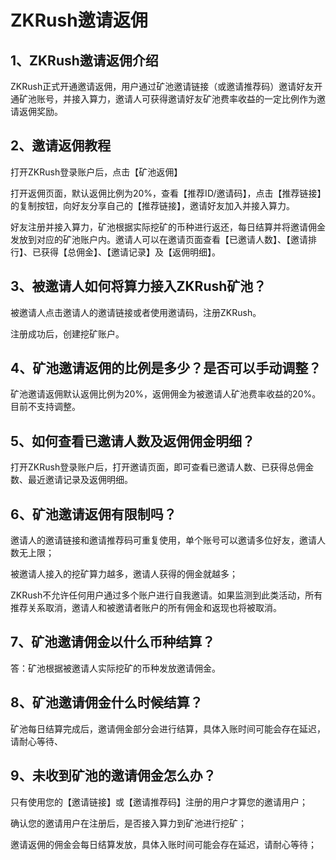 # ZKRush邀请返佣

## **1、ZKRush邀请返佣介绍**

ZKRush正式开通邀请返佣，用户通过矿池邀请链接（或邀请推荐码）邀请好友开通矿池账号，并接入算力，邀请人可获得邀请好友矿池费率收益的一定比例作为邀请返佣奖励。

## **2、邀请返佣教程**

打开ZKRush登录账户后，点击【矿池返佣】

打开返佣页面，默认返佣比例为20%，查看【推荐ID/邀请码】，点击【推荐链接】的复制按钮，向好友分享自己的【推荐链接】，邀请好友加入并接入算力。

好友注册并接入算力，矿池根据实际挖矿的币种进行返还，每日结算并将邀请佣金发放到对应的矿池账户内。邀请人可以在邀请页面查看【已邀请人数】、【邀请排行】、已获得【总佣金】、【邀请记录】及【返佣明细】。

## **3、被邀请人如何将算力接入ZKRush矿池？** 

被邀请人点击邀请人的邀请链接或者使用邀请码，注册ZKRush。

注册成功后，创建挖矿账户。

## **4、矿池邀请返佣的比例是多少？是否可以手动调整？**

矿池邀请返佣默认返佣比例为20%，返佣佣金为被邀请人矿池费率收益的20%。目前不支持调整。

## **5、如何查看已邀请人数及返佣佣金明细？**

打开ZKRush登录账户后，打开邀请页面，即可查看已邀请人数、已获得总佣金数、最近邀请记录及返佣明细。

## **6、矿池邀请返佣有限制吗？**

邀请人的邀请链接和邀请推荐码可重复使用，单个账号可以邀请多位好友，邀请人数无上限；

被邀请人接入的挖矿算力越多，邀请人获得的佣金就越多；

ZKRush不允许任何用户通过多个账户进行自我邀请。如果监测到此类活动，所有推荐关系取消，邀请人和被邀请者账户的所有佣金和返现也将被取消。

## **7、矿池邀请佣金以什么币种结算？**

答：矿池根据被邀请人实际挖矿的币种发放邀请佣金。

## **8、矿池邀请佣金什么时候结算？**

矿池每日结算完成后，邀请佣金部分会进行结算，具体入账时间可能会存在延迟，请耐心等待、

## **9、未收到矿池的邀请佣金怎么办？**

只有使用您的【邀请链接】或【邀请推荐码】注册的用户才算您的邀请用户；

确认您的邀请用户在注册后，是否接入算力到矿池进行挖矿；

邀请返佣的佣金会每日结算发放，具体入账时间可能会存在延迟，请耐心等待；